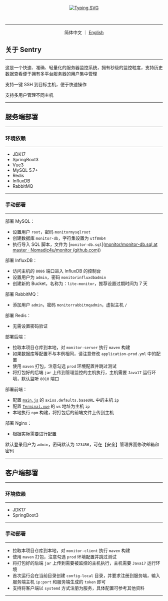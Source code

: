 <p align="center">
  <a href="https://github.com/Nomadic4u/monitor"></a>
</p>
<p align="center"> 
  <a href="https://git.io/typing-svg"><img src="https://readme-typing-svg.demolab.com?font=Righteous&size=20&duration=3000&pause=1000&color=5CE1E6&center=true&vCenter=true&repeat=false&width=435&lines=Simple+Fast+Accurate+LowMemoryOccupying" alt="Typing SVG" /></a>
</p>
<p align="center">
  <img src="https://img.shields.io/badge/oshi-67E1E6?style=for-the-badge&logoColor=white" alt="" />
  <img src="https://img.shields.io/badge/Spring_Boot-F2F4F9?style=for-the-badge&logo=spring-boot" alt="" />
  <img src="https://img.shields.io/badge/vue-%2335495e.svg?style=for-the-badge&logo=vuedotjs&logoColor=%234FC08D" alt="" />
  <img src="https://img.shields.io/badge/mysql-4479A1.svg?style=for-the-badge&logo=mysql&logoColor=white" alt="" />
  <img src="https://img.shields.io/badge/InfluxDB-22ADF6?style=for-the-badge&logo=InfluxDB&logoColor=white" alt="" />
  <img src="https://img.shields.io/badge/redis-%23DD0031.svg?style=for-the-badge&logo=redis&logoColor=white" alt="" />
  <img src="https://img.shields.io/badge/Rabbitmq-FF6600?style=for-the-badge&logo=rabbitmq&logoColor=white" alt="" />
  <img src="https://img.shields.io/badge/docker-%230db7ed.svg?style=for-the-badge&logo=docker&logoColor=white" alt="" />
</p>

****

<p align="center">
  简体中文
  ｜
  <a href="https://github.com/Nomadic4u/monitor/blob/main/en/README.md">English</a>
</p>

## 关于 Sentry

****

这是一个快速、准确、轻量化的服务器监控系统，拥有秒级的监控粒度，支持历史数据查看便于拥有多平台服务器的用户集中管理

支持一键 SSH 到目标主机，便于快速操作

支持多用户管理不同主机

****

## 服务端部署

****

### 环境依赖

****

- JDK17
- SpringBoot3
- Vue3
- MySQL 5.7+
- Redis
- InfluxDB
- RabbitMQ

****

### 手动部署

****

部署 MySQL：

- 设置用户 `root`，密码 `monitormysqlroot`
- 创建数据库 `monitor-db`，字符集设置为 `utf8mb4`
- 执行导入 SQL 脚本，文件为 [`monitor-db.sql`]([monitor/monitor-db.sql at master · Nomadic4u/monitor (github.com)](https://github.com/Nomadic4u/monitor/blob/master/monitor-db.sql))

部署 InfluxDB：

- 访问主机的 `8086` 端口进入 InfluxDB 的控制台
- 设置用户为 `admin`，密码 `monitorinfluxdbadmin`
- 创建新的 Bucket，名称为：`lite-monitor`，推荐设置过期时间为 7 天

部署 RabbitMQ：

- 添加用户 `admin`，密码 `monitorrabbitmqadmin`，虚拟主机 `/`

部署 Redis：

- 无需设置密码验证

部署后端：

- 拉取本项目仓库到本地，对 `monitor-server` 执行 `maven` 构建
- 如果数据库等配置不与本例相同，请注意修改 `application-prod.yml` 中的配置
- 使用 `maven` 打包，注意勾选 `prod` 环境配置并跳过测试
- 将打包好的后端 `jar` 上传到管理监控的主机执行，主机需要 `Java17` 运行环境，默认监听 `8010` 端口

部署前端：

- 配置 [`main.js`](https://github.com/Doge2077/lite-monitor/blob/main/lite-monitor-web/src/main.js) 的 `axios.defaults.baseURL` 中的主机 `ip`
- 配置 [`Terminal.vue`](https://github.com/Doge2077/lite-monitor/blob/main/lite-monitor-web/src/component/Terminal.vue) 的 `ws` 地址为主机 `ip`
- 本地执行 `npm` 构建，将打包后的前端文件上传到主机

部署 Nginx：

- 根据实际需要进行配置

默认登录用户为 `admin`，密码默认为 `123456`，可在【安全】管理界面修改邮箱和密码

****

## 客户端部署

****

### 环境依赖

****

- JDK17
- SpringBoot3

****

### 手动部署

****

- 拉取本项目仓库到本地，对 `monitor-client` 执行 `maven` 构建
- 使用 `maven` 打包，注意勾选 `prod` 环境配置并跳过测试
- 将打包好的后端 `jar` 上传到需要被监控的主机执行，主机需要 `Java17` 运行环境
- 首次运行会在当前目录创建 `config-local` 目录，并要求注册到服务端，输入服务端主机 `ip:port` 和服务端生成的 `token` 即可
- 支持将客户端以 `systemd` 方式注册为服务，具体配置可参考其他资料

****
